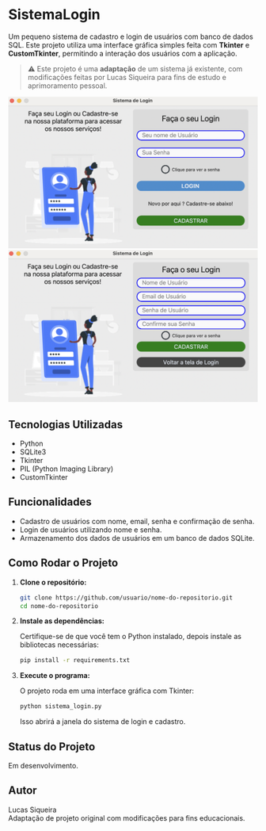 # SistemaLogin

Um pequeno sistema de cadastro e login de usuários com banco de dados SQL. Este projeto utiliza uma interface gráfica simples feita com **Tkinter** e **CustomTkinter**, permitindo a interação dos usuários com a aplicação.

> ⚠️ Este projeto é uma **adaptação** de um sistema já existente, com modificações feitas por Lucas Siqueira para fins de estudo e aprimoramento pessoal.

![Tela de Login](image.png)
![Tela de Cadastro](image-1.png)

## Tecnologias Utilizadas

- Python
- SQLite3
- Tkinter
- PIL (Python Imaging Library)
- CustomTkinter

## Funcionalidades

- Cadastro de usuários com nome, email, senha e confirmação de senha.
- Login de usuários utilizando nome e senha.
- Armazenamento dos dados de usuários em um banco de dados SQLite.

## Como Rodar o Projeto

1. **Clone o repositório:**

    ```bash
    git clone https://github.com/usuario/nome-do-repositorio.git
    cd nome-do-repositorio
    ```

2. **Instale as dependências:**

    Certifique-se de que você tem o Python instalado, depois instale as bibliotecas necessárias:

    ```bash
    pip install -r requirements.txt
    ```

3. **Execute o programa:**

    O projeto roda em uma interface gráfica com Tkinter:

    ```bash
    python sistema_login.py
    ```

    Isso abrirá a janela do sistema de login e cadastro.

## Status do Projeto

Em desenvolvimento.

## Autor

Lucas Siqueira  
Adaptação de projeto original com modificações para fins educacionais.


